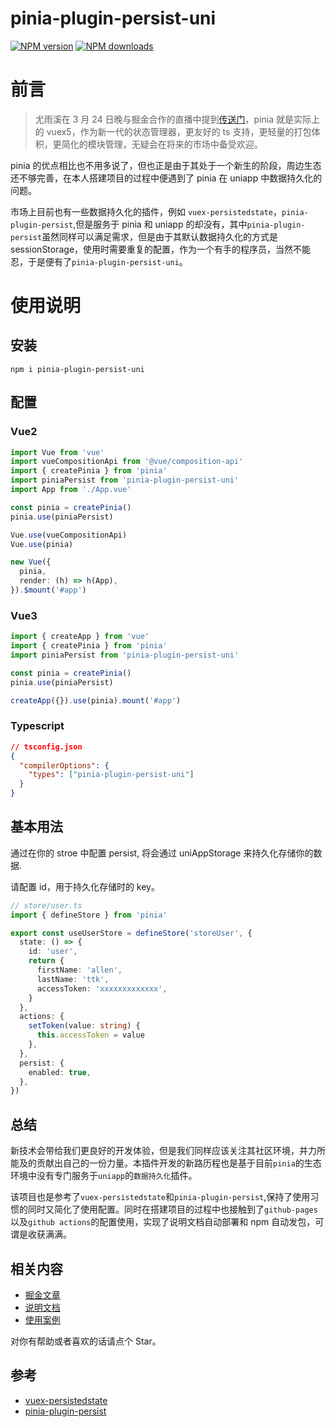 #  pinia-plugin-persist-uni

[![NPM version](https://img.shields.io/npm/v/pinia-plugin-persist-uni?color=a1b858&label=)](https://www.npmjs.com/package/pinia-plugin-persist-uni)
[![NPM downloads](https://img.shields.io/npm/dm/pinia-plugin-persist-uni.svg?style=flat)](https://npmjs.com/package/pinia-plugin-persist-uni)

# 前言

> 尤雨溪在 3 月 24 日晚与掘金合作的直播中提到[传送门](https://live.juejin.cn/4354/vue3)，pinia 就是实际上的 vuex5，作为新一代的状态管理器，更友好的 ts 支持，更轻量的打包体积，更简化的模块管理，无疑会在将来的市场中备受欢迎。

pinia 的优点相比也不用多说了，但也正是由于其处于一个新生的阶段，周边生态还不够完善，在本人搭建项目的过程中便遇到了 pinia 在 uniapp 中数据持久化的问题。

市场上目前也有一些数据持久化的插件，例如 `vuex-persistedstate`，`pinia-plugin-persist`,但是服务于 pinia 和 uniapp 的却没有，其中`pinia-plugin-persist`虽然同样可以满足需求，但是由于其默认数据持久化的方式是 sessionStorage，使用时需要重复的配置，作为一个有手的程序员，当然不能忍，于是便有了`pinia-plugin-persist-uni`。

# 使用说明

## 安装

`npm i pinia-plugin-persist-uni`

## 配置

### Vue2

```typescript
import Vue from 'vue'
import vueCompositionApi from '@vue/composition-api'
import { createPinia } from 'pinia'
import piniaPersist from 'pinia-plugin-persist-uni'
import App from './App.vue'

const pinia = createPinia()
pinia.use(piniaPersist)

Vue.use(vueCompositionApi)
Vue.use(pinia)

new Vue({
  pinia,
  render: (h) => h(App),
}).$mount('#app')
```

### Vue3

```typescript
import { createApp } from 'vue'
import { createPinia } from 'pinia'
import piniaPersist from 'pinia-plugin-persist-uni'

const pinia = createPinia()
pinia.use(piniaPersist)

createApp({}).use(pinia).mount('#app')
```

### Typescript

```json
// tsconfig.json
{
  "compilerOptions": {
    "types": ["pinia-plugin-persist-uni"]
  }
}
```

## 基本用法

通过在你的 stroe 中配置 persist, 将会通过 uniAppStorage 来持久化存储你的数据.

请配置 id，用于持久化存储时的 key。

```typescript
// store/user.ts
import { defineStore } from 'pinia'

export const useUserStore = defineStore('storeUser', {
  state: () => {
    id: 'user',
    return {
      firstName: 'allen',
      lastName: 'ttk',
      accessToken: 'xxxxxxxxxxxxx',
    }
  },
  actions: {
    setToken(value: string) {
      this.accessToken = value
    },
  },
  persist: {
    enabled: true,
  },
})
```

## 总结

新技术会带给我们更良好的开发体验，但是我们同样应该关注其社区环境，并力所能及的贡献出自己的一份力量。本插件开发的新路历程也是基于目前`pinia`的生态环境中没有专门服务于`uniapp`的`数据持久化`插件。

该项目也是参考了`vuex-persistedstate`和`pinia-plugin-persist`,保持了使用习惯的同时又简化了使用配置。同时在搭建项目的过程中也接触到了`github-pages`以及`github actions`的配置使用，实现了说明文档自动部署和 npm 自动发包，可谓是收获满满。

## 相关内容

- [掘金文章](https://juejin.cn/post/7081275565008748552)
- [说明文档](https://allen-1998.github.io/pinia-plugin-persist-uni/)
- [使用案例](https://github.com/Allen-1998/uni-vue3-vite-ts-pinia)

对你有帮助或者喜欢的话请点个 Star。

## 参考

- [vuex-persistedstate](https://github.com/robinvdvleuten/vuex-persistedstate)
- [pinia-plugin-persist](https://github.com/Seb-L/pinia-plugin-persist)
